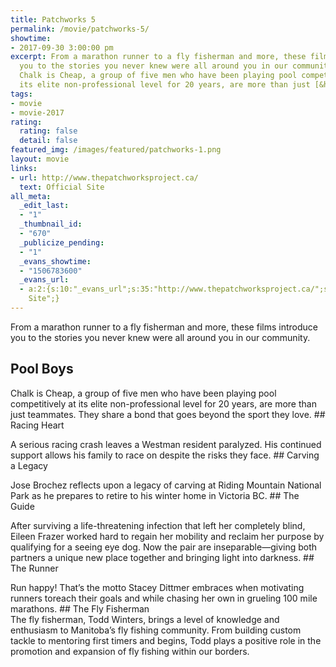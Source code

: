```yaml
---
title: Patchworks 5
permalink: /movie/patchworks-5/
showtime:
- 2017-09-30 3:00:00 pm
excerpt: From a marathon runner to a fly fisherman and more, these films introduce
  you to the stories you never knew were all around you in our community. Pool Boys
  Chalk is Cheap, a group of five men who have been playing pool competitively at
  its elite non-professional level for 20 years, are more than just [&hellip;]
tags:
- movie
- movie-2017
rating:
  rating: false
  detail: false
featured_img: /images/featured/patchworks-1.png
layout: movie
links:
- url: http://www.thepatchworksproject.ca/
  text: Official Site
all_meta:
  _edit_last:
  - "1"
  _thumbnail_id:
  - "670"
  _publicize_pending:
  - "1"
  _evans_showtime:
  - "1506783600"
  _evans_url:
  - a:2:{s:10:"_evans_url";s:35:"http://www.thepatchworksproject.ca/";s:15:"_evans_url_name";s:13:"Official
    Site";}
---
```


From a marathon runner to a fly fisherman and more, these films introduce you to the stories you never knew were all around you in our community.

## Pool Boys

Chalk is Cheap, a group of five men who have been playing pool competitively at its elite non-professional level for 20 years, are more than just teammates. They share a bond that goes beyond the sport they love. ## Racing Heart

A serious racing crash leaves a Westman resident paralyzed. His continued support allows his family to race on despite the risks they face. ## Carving a Legacy

Jose Brochez reflects upon a legacy of carving at Riding Mountain National Park as he prepares to retire to his winter home in Victoria BC. ## The Guide

After surviving a life-threatening infection that left her completely blind, Eileen Frazer worked hard to regain her mobility and reclaim her purpose by qualifying for a seeing eye dog. Now the pair are inseparable—giving both partners a unique new place together and bringing light into darkness. ## The Runner

<div class="entry-content">Run happy! That’s the motto Stacey Dittmer embraces when motivating runners toreach their goals and while chasing her own in grueling 100 mile marathons. ## The Fly Fisherman

</div><div>The fly fisherman, Todd Winters, brings a level of knowledge and enthusiasm to Manitoba’s fly fishing community. From building custom tackle to mentoring first timers and begins, Todd plays a positive role in the promotion and expansion of fly fishing within our borders.</div>